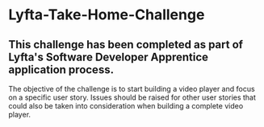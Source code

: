 # Lyfta-Take-Home-Challenge

## This challenge has been completed as part of Lyfta's Software Developer Apprentice application process.
The objective of the challenge is to start building a video player and focus on a specific user story. Issues should be raised for other user stories that could also be taken into consideration when building a complete video player.

